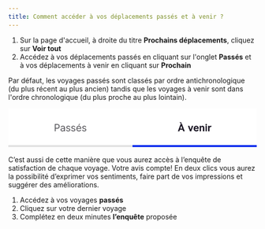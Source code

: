 ```yaml
---
title: Comment accéder à vos déplacements passés et à venir ?
---
```


1. Sur la page d'accueil, à droite du titre **Prochains déplacements**, cliquez sur **Voir tout**
2. Accédez à vos déplacements passés en cliquant sur l'onglet **Passés** et à vos déplacements à venir en cliquant sur **Prochain**

Par défaut, les voyages passés sont classés par ordre antichronologique (du plus récent au plus ancien) tandis que les voyages à venir sont dans l'ordre chronologique (du plus proche au plus lointain).

![](./images/upcoming-past-trips.png)

C’est aussi de cette manière que vous aurez accès à l’enquête de satisfaction de chaque voyage. Votre avis compte! En deux clics vous aurez la possibilité d’exprimer vos sentiments, faire part de vos impressions et suggérer des améliorations.

1. Accédez à vos voyages **passés**
2. Cliquez sur votre dernier voyage
3. Complétez en deux minutes **l’enquête** proposée